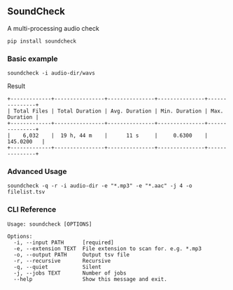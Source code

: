 ## SoundCheck

A multi-processing audio check


```shell
pip install soundcheck
```

### Basic example

```shell
soundcheck -i audio-dir/wavs
```

Result

```
+-------------+----------------+---------------+---------------+---------------+
| Total Files | Total Duration | Avg. Duration | Min. Duration | Max. Duration |
+-------------+----------------+---------------+---------------+---------------+
|    6,032    |  19 h, 44 m    |      11 s     |     0.6300    |    145.0200   |
+-------------+----------------+---------------+---------------+---------------+
```

### Advanced Usage

```shell
soundcheck -q -r -i audio-dir -e "*.mp3" -e "*.aac" -j 4 -o filelist.tsv
```

### CLI Reference

```
Usage: soundcheck [OPTIONS]

Options:
  -i, --input PATH      [required]
  -e, --extension TEXT  File extension to scan for. e.g. *.mp3
  -o, --output PATH     Output tsv file
  -r, --recursive       Recursive
  -q, --quiet           Silent
  -j, --jobs TEXT       Number of jobs
  --help                Show this message and exit.
```